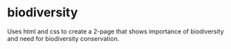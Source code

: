 # biodiversity
Uses html and css to create a 2-page that shows importance of biodiversity and need for biodiversity conservation.
